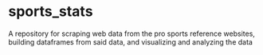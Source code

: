 # sports_stats
A repository for scraping web data from the pro sports reference websites, building dataframes from said data, and visualizing and analyzing the data
